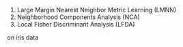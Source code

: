 1. Large Margin Nearest Neighbor Metric Learning (LMNN)
2. Neighborhood Components Analysis (NCA)
3. Local Fisher Discriminant Analysis (LFDA)

on iris data
